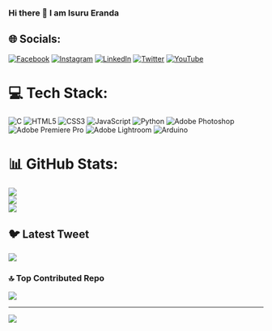 ### Hi there 👋 I am Isuru Eranda

<!--
**Isuru-Eranda/Isuru-Eranda** is a ✨ _special_ ✨ repository because its `README.md` (this file) appears on your GitHub profile.

Here are some ideas to get you started:

- 🔭 I’m currently working on ...
- 🌱 I’m currently learning ...
- 👯 I’m looking to collaborate on ...
- 🤔 I’m looking for help with ...
- 💬 Ask me about ...
- 📫 How to reach me: ...
- 😄 Pronouns: ...
- ⚡ Fun fact: ...
-->

## 🌐 Socials:
[![Facebook](https://img.shields.io/badge/Facebook-%231877F2.svg?logo=Facebook&logoColor=white)](https://facebook.com/https://web.facebook.com/profile.php?id=100076686294109) [![Instagram](https://img.shields.io/badge/Instagram-%23E4405F.svg?logo=Instagram&logoColor=white)](https://instagram.com/@isuru__eranda) [![LinkedIn](https://img.shields.io/badge/LinkedIn-%230077B5.svg?logo=linkedin&logoColor=white)](https://linkedin.com/in/https://www.linkedin.com/in/isuru-eranda-ba24b6270) [![Twitter](https://img.shields.io/badge/Twitter-%231DA1F2.svg?logo=Twitter&logoColor=white)](https://twitter.com/@isuru__eranda) [![YouTube](https://img.shields.io/badge/YouTube-%23FF0000.svg?logo=YouTube&logoColor=white)](https://youtube.com/@Isuru_Eranda) 

# 💻 Tech Stack:
![C](https://img.shields.io/badge/c-%2300599C.svg?style=for-the-badge&logo=c&logoColor=white) ![HTML5](https://img.shields.io/badge/html5-%23E34F26.svg?style=for-the-badge&logo=html5&logoColor=white) ![CSS3](https://img.shields.io/badge/css3-%231572B6.svg?style=for-the-badge&logo=css3&logoColor=white) ![JavaScript](https://img.shields.io/badge/javascript-%23323330.svg?style=for-the-badge&logo=javascript&logoColor=%23F7DF1E) ![Python](https://img.shields.io/badge/python-3670A0?style=for-the-badge&logo=python&logoColor=ffdd54) ![Adobe Photoshop](https://img.shields.io/badge/adobephotoshop-%2331A8FF.svg?style=for-the-badge&logo=adobephotoshop&logoColor=white) ![Adobe Premiere Pro](https://img.shields.io/badge/Adobe%20Premiere%20Pro-9999FF.svg?style=for-the-badge&logo=Adobe%20Premiere%20Pro&logoColor=white) ![Adobe Lightroom](https://img.shields.io/badge/Adobe%20Lightroom-31A8FF.svg?style=for-the-badge&logo=Adobe%20Lightroom&logoColor=white) ![Arduino](https://img.shields.io/badge/-Arduino-00979D?style=for-the-badge&logo=Arduino&logoColor=white)
# 📊 GitHub Stats:
![](https://github-readme-stats.vercel.app/api?username=Isuru-Eranda&theme=dark&hide_border=false&include_all_commits=false&count_private=false)<br/>
![](https://github-readme-streak-stats.herokuapp.com/?user=Isuru-Eranda&theme=dark&hide_border=false)<br/>
![](https://github-readme-stats.vercel.app/api/top-langs/?username=Isuru-Eranda&theme=dark&hide_border=false&include_all_commits=false&count_private=false&layout=compact)

## 🐦 Latest Tweet
[![](https://gtce.itsvg.in/api?username=@isuru__eranda)](https://github.com/VishwaGauravIn/github-twitter-card-embed)

### 🔝 Top Contributed Repo
![](https://github-contributor-stats.vercel.app/api?username=Isuru-Eranda&limit=5&theme=alduin&combine_all_yearly_contributions=true)

---
[![](https://visitcount.itsvg.in/api?id=Isuru-Eranda&icon=0&color=0)](https://visitcount.itsvg.in)

<!-- Proudly created with GPRM ( https://gprm.itsvg.in ) -->
